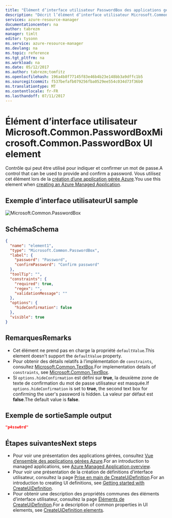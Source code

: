 ```yaml
---
title: "Élément d’interface utilisateur PasswordBox des applications gérées Azure | Microsoft Docs"
description: "Décrit l’élément d’interface utilisateur Microsoft.Common.PasswordBox pour les applications gérées Azure"
services: azure-resource-manager
documentationcenter: na
author: tabrezm
manager: timlt
editor: tysonn
ms.service: azure-resource-manager
ms.devlang: na
ms.topic: reference
ms.tgt_pltfrm: na
ms.workload: na
ms.date: 05/12/2017
ms.author: tabrezm;tomfitz
ms.openlocfilehash: 196a4b8f77145f83e46b4b23e148bb3a9dffc1b5
ms.sourcegitcommit: f537befafb079256fba0529ee554c034d73f36b0
ms.translationtype: MT
ms.contentlocale: fr-FR
ms.lasthandoff: 07/11/2017
---
```

# <a name="microsoftcommonpasswordbox-ui-element"></a><span data-ttu-id="f15c0-103">Élément d’interface utilisateur Microsoft.Common.PasswordBox</span><span class="sxs-lookup"><span data-stu-id="f15c0-103">Microsoft.Common.PasswordBox UI element</span></span>
<span data-ttu-id="f15c0-104">Contrôle qui peut être utilisé pour indiquer et confirmer un mot de passe.</span><span class="sxs-lookup"><span data-stu-id="f15c0-104">A control that can be used to provide and confirm a password.</span></span> <span data-ttu-id="f15c0-105">Vous utilisez cet élément lors de la [création d’une application gérée Azure](managed-application-publishing.md).</span><span class="sxs-lookup"><span data-stu-id="f15c0-105">You use this element when [creating an Azure Managed Application](managed-application-publishing.md).</span></span>

## <a name="ui-sample"></a><span data-ttu-id="f15c0-106">Exemple d’interface utilisateur</span><span class="sxs-lookup"><span data-stu-id="f15c0-106">UI sample</span></span>
![Microsoft.Common.PasswordBox](./media/managed-application-elements/microsoft.common.passwordbox.png)

## <a name="schema"></a><span data-ttu-id="f15c0-108">Schéma</span><span class="sxs-lookup"><span data-stu-id="f15c0-108">Schema</span></span>
```json
{
  "name": "element1",
  "type": "Microsoft.Common.PasswordBox",
  "label": {
    "password": "Password",
    "confirmPassword": "Confirm password"
  },
  "toolTip": "",
  "constraints": {
    "required": true,
    "regex": "",
    "validationMessage": ""
  },
  "options": {
    "hideConfirmation": false
  },
  "visible": true
}
```

## <a name="remarks"></a><span data-ttu-id="f15c0-109">Remarques</span><span class="sxs-lookup"><span data-stu-id="f15c0-109">Remarks</span></span>
- <span data-ttu-id="f15c0-110">Cet élément ne prend pas en charge la propriété `defaultValue`.</span><span class="sxs-lookup"><span data-stu-id="f15c0-110">This element doesn't support the `defaultValue` property.</span></span>
- <span data-ttu-id="f15c0-111">Pour obtenir des détails relatifs à l’implémentation de `constraints`, consultez [Microsoft.Common.TextBox](managed-application-microsoft-common-textbox.md).</span><span class="sxs-lookup"><span data-stu-id="f15c0-111">For implementation details of `constraints`, see [Microsoft.Common.TextBox](managed-application-microsoft-common-textbox.md).</span></span>
- <span data-ttu-id="f15c0-112">Si `options.hideConfirmation` est défini sur **true**, la deuxième zone de texte de confirmation du mot de passe utilisateur est masquée.</span><span class="sxs-lookup"><span data-stu-id="f15c0-112">If `options.hideConfirmation` is set to **true**, the second text box for confirming the user's password is hidden.</span></span> <span data-ttu-id="f15c0-113">La valeur par défaut est **false**.</span><span class="sxs-lookup"><span data-stu-id="f15c0-113">The default value is **false**.</span></span>

## <a name="sample-output"></a><span data-ttu-id="f15c0-114">Exemple de sortie</span><span class="sxs-lookup"><span data-stu-id="f15c0-114">Sample output</span></span>
```json
"p4ssw0rd"
```

## <a name="next-steps"></a><span data-ttu-id="f15c0-115">Étapes suivantes</span><span class="sxs-lookup"><span data-stu-id="f15c0-115">Next steps</span></span>
* <span data-ttu-id="f15c0-116">Pour voir une présentation des applications gérées, consultez [Vue d’ensemble des applications gérées Azure](managed-application-overview.md).</span><span class="sxs-lookup"><span data-stu-id="f15c0-116">For an introduction to managed applications, see [Azure Managed Application overview](managed-application-overview.md).</span></span>
* <span data-ttu-id="f15c0-117">Pour voir une présentation de la création de définitions d’interface utilisateur, consultez la page [Prise en main de CreateUiDefinition](managed-application-createuidefinition-overview.md).</span><span class="sxs-lookup"><span data-stu-id="f15c0-117">For an introduction to creating UI definitions, see [Getting started with CreateUiDefinition](managed-application-createuidefinition-overview.md).</span></span>
* <span data-ttu-id="f15c0-118">Pour obtenir une description des propriétés communes des éléments d’interface utilisateur, consultez la page [Éléments de CreateUiDefinition](managed-application-createuidefinition-elements.md).</span><span class="sxs-lookup"><span data-stu-id="f15c0-118">For a description of common properties in UI elements, see [CreateUiDefinition elements](managed-application-createuidefinition-elements.md).</span></span>
